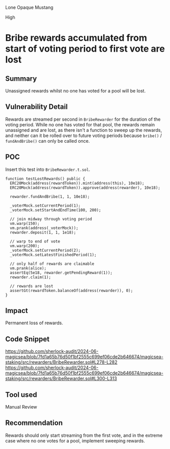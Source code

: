 Lone Opaque Mustang

High

# Bribe rewards accumulated from start of voting period to first vote are lost

## Summary
Unassigned rewards whilst no one has voted for a pool will be lost.

## Vulnerability Detail
Rewards are streamed per second in `BribeRewarder` for the duration of the voting period. While no one has voted for that pool, the rewards remain unassigned and are lost, as there isn't a function to sweep up the rewards, and neither can it be rolled over to future voting periods because `bribe()` / `fundAndBribe()` can only be called once.

## POC
Insert this test into `BribeRewarder.t.sol`.
```solidity
function testLostRewards() public {
  ERC20Mock(address(rewardToken)).mint(address(this), 10e18);
  ERC20Mock(address(rewardToken)).approve(address(rewarder), 10e18);

  rewarder.fundAndBribe(1, 1, 10e18);

  _voterMock.setCurrentPeriod(1);
  _voterMock.setStartAndEndTime(100, 200);

  // join midway through voting period
  vm.warp(150);
  vm.prank(address(_voterMock));
  rewarder.deposit(1, 1, 1e18);

  // warp to end of vote
  vm.warp(200);
  _voterMock.setCurrentPeriod(2);
  _voterMock.setLatestFinishedPeriod(1);

  // only half of rewards are claimable
  vm.prank(alice);
  assertEq(5e18, rewarder.getPendingReward(1));
  rewarder.claim(1);

  // rewards are lost
  assertGt(rewardToken.balanceOf(address(rewarder)), 0);
}
```

## Impact
Permanent loss of rewards.

## Code Snippet
https://github.com/sherlock-audit/2024-06-magicsea/blob/7fd1a65b76d50f1bf2555c699ef06cde2b646674/magicsea-staking/src/rewarders/BribeRewarder.sol#L278-L282
https://github.com/sherlock-audit/2024-06-magicsea/blob/7fd1a65b76d50f1bf2555c699ef06cde2b646674/magicsea-staking/src/rewarders/BribeRewarder.sol#L300-L313

## Tool used
Manual Review

## Recommendation
Rewards should only start streaming from the first vote, and in the extreme case where no one votes for a pool, implement sweeping rewards.